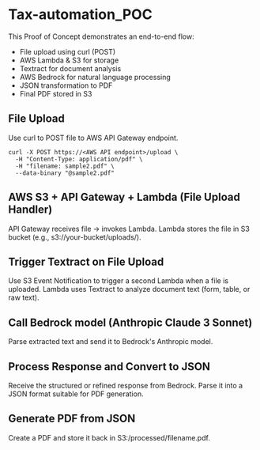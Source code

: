 # Tax-automation_POC

This Proof of Concept demonstrates an end-to-end flow:

- File upload using curl (POST)
- AWS Lambda & S3 for storage
- Textract for document analysis
- AWS Bedrock for natural language processing
- JSON transformation to PDF
- Final PDF stored in S3


## File Upload
Use curl to POST file to AWS API Gateway endpoint.
```
curl -X POST https://<AWS API endpoint>/upload \
  -H "Content-Type: application/pdf" \
  -H "filename: sample2.pdf" \
  --data-binary "@sample2.pdf"
```
## AWS S3 + API Gateway + Lambda (File Upload Handler)

API Gateway receives file → invokes Lambda.
Lambda stores the file in S3 bucket (e.g., s3://your-bucket/uploads/).

## Trigger Textract on File Upload
Use S3 Event Notification to trigger a second Lambda when a file is uploaded.
Lambda uses Textract to analyze document text (form, table, or raw text).

## Call Bedrock model (Anthropic Claude 3 Sonnet)
Parse extracted text and send it to Bedrock's Anthropic model.

## Process Response and Convert to JSON
Receive the structured or refined response from Bedrock.
Parse it into a JSON format suitable for PDF generation.

## Generate PDF from JSON 
Create a PDF and store it back in S3:/processed/filename.pdf.
